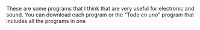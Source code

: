 These are some programs that I think that are very useful for electronic and sound.
You can download each program or the "Todo en uno" program that includes all the programs in one
